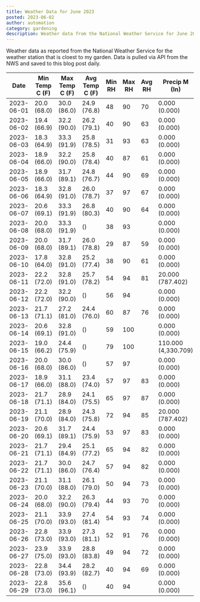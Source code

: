 ```yaml
---
title: Weather Data for June 2023
posted: 2023-06-02
author: automation
category: gardening
description: Weather data from the National Weather Service for June 2023
---
```


Weather data as reported from the National Weather Service for the weather station 
that is cloest to my garden. Data is pulled via API from the NWS and saved to this 
blog post daily.

|Date|Min Temp C (F)|Max Temp C (F)|Avg Temp C (F)|Min RH|Max RH|Avg RH|Precip M (In)|Avg Precip/Hr|
|---|---|---|---|---|---|---|---|---|
|2023-06-01|20.0 (68.0)|30.0 (86.0)|24.9 (76.8)|48|90|70|0.000 (0.000)|0.000 (0.000)|
|2023-06-02|19.4 (66.9)|32.2 (90.0)|26.2 (79.1)|40|90|63|0.000 (0.000)|0.000 (0.000)|
|2023-06-03|18.3 (64.9)|33.3 (91.9)|25.8 (78.5)|31|93|63|0.000 (0.000)|0.000 (0.000)|
|2023-06-04|18.9 (66.0)|32.2 (90.0)|25.8 (78.4)|40|87|61|0.000 (0.000)|0.000 (0.000)|
|2023-06-05|18.9 (66.0)|31.7 (89.1)|24.8 (76.7)|44|90|69|0.000 (0.000)|0.000 (0.000)|
|2023-06-06|18.3 (64.9)|32.8 (91.0)|26.0 (78.7)|37|97|67|0.000 (0.000)|0.000 (0.000)|
|2023-06-07|20.6 (69.1)|33.3 (91.9)|26.8 (80.3)|40|90|64|0.000 (0.000)|0.000 (0.000)|
|2023-06-08|20.0 (68.0)|33.3 (91.9)| ()|38|93||0.000 (0.000)|0.000 (0.000)|
|2023-06-09|20.0 (68.0)|31.7 (89.1)|26.0 (78.8)|29|87|59|0.000 (0.000)|0.000 (0.000)|
|2023-06-10|17.8 (64.0)|32.8 (91.0)|25.2 (77.4)|38|90|61|0.000 (0.000)|0.000 (0.000)|
|2023-06-11|22.2 (72.0)|32.8 (91.0)|25.7 (78.2)|54|94|81|20.000 (787.402)|20.721 (20.721)|
|2023-06-12|22.2 (72.0)|32.2 (90.0)| ()|56|94||0.000 (0.000)|0.000 (0.000)|
|2023-06-13|21.7 (71.1)|27.2 (81.0)|24.4 (76.0)|60|87|76|0.000 (0.000)|0.000 (0.000)|
|2023-06-14|20.6 (69.1)|32.8 (91.0)| ()|59|100||0.000 (0.000)|0.000 (0.000)|
|2023-06-15|19.0 (66.2)|24.4 (75.9)| ()|79|100||110.000 (4,330.709)|63.687 (63.687)|
|2023-06-16|20.0 (68.0)|30.0 (86.0)| ()|57|97||0.000 (0.000)|0.000 (0.000)|
|2023-06-17|18.9 (66.0)|31.1 (88.0)|23.4 (74.0)|57|97|83|0.000 (0.000)|0.000 (0.000)|
|2023-06-18|21.7 (71.1)|28.9 (84.0)|24.1 (75.5)|65|97|87|0.000 (0.000)|0.000 (0.000)|
|2023-06-19|21.1 (70.0)|28.9 (84.0)|24.3 (75.8)|72|94|85|20.000 (787.402)|20.190 (20.190)|
|2023-06-20|20.6 (69.1)|31.7 (89.1)|24.4 (75.9)|53|97|83|0.000 (0.000)|0.000 (0.000)|
|2023-06-21|21.7 (71.1)|29.4 (84.9)|25.1 (77.2)|65|94|82|0.000 (0.000)|0.000 (0.000)|
|2023-06-22|21.7 (71.1)|30.0 (86.0)|24.7 (76.4)|57|94|82|0.000 (0.000)|0.000 (0.000)|
|2023-06-23|21.1 (70.0)|31.1 (88.0)|26.1 (79.0)|50|94|73|0.000 (0.000)|0.000 (0.000)|
|2023-06-24|20.0 (68.0)|32.2 (90.0)|26.3 (79.4)|44|93|70|0.000 (0.000)|0.000 (0.000)|
|2023-06-25|21.1 (70.0)|33.9 (93.0)|27.4 (81.4)|54|93|74|0.000 (0.000)|0.000 (0.000)|
|2023-06-26|22.8 (73.0)|33.9 (93.0)|27.3 (81.1)|52|91|76|0.000 (0.000)|0.000 (0.000)|
|2023-06-27|23.9 (75.0)|33.9 (93.0)|28.8 (83.8)|49|94|72|0.000 (0.000)|0.000 (0.000)|
|2023-06-28|22.8 (73.0)|34.4 (93.9)|28.2 (82.7)|40|94|69|0.000 (0.000)|0.000 (0.000)|
|2023-06-29|22.8 (73.0)|35.6 (96.1)| ()|40|94||0.000 (0.000)|0.000 (0.000)|
